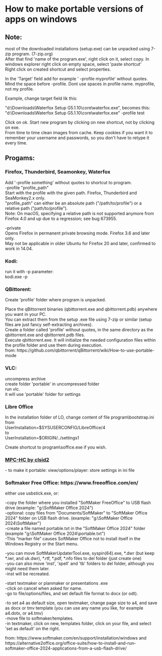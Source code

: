  <h1 id="toc1">How to make portable versions of apps on windows</h1>
 <h2 id="toc2">Note:</h2>
<p>most of the downloaded installations (setup.exe) can be unpacked using 7-zip program. (7-zip.org)<br>After that find 'name of the program.exe', right click on it, select copy. In windows explorer right click on empty space, select 'paste shortcut'<br>Right click on created shortcut and select properties.</p>
<p>In the 'Target' field add for example ' -profile myprofile' without quotes. Mind the space before -profile. Dont use spaces in profile name. myprofile, not my profile.</p>
<p>Example, change target field lik this:</p>
<p>"d:\Downloads\Waterfox Setup G5.1.10\core\waterfox.exe", becomes this:<br>"d:\Downloads\Waterfox Setup G5.1.10\core\waterfox.exe" -profile test</p>
<p>Click on ok. Start new program by clicking on new shortcut, not by clicking on exe.<br>From time to time clean images from cache. Keep cookies if you want it to remember your username and passwords, so you don't have to retype it every time.</p>
 <h2 id="toc3">Progams:</h2>
 <h3 id="toc4">Firefox, Thunderbird, Seamonkey, Waterfox</h3>
<p>Add '-profile something' without quotes to shortcut to program.<br>-profile "profile_path"<br>Start with the profile with the given path. Firefox, Thunderbird and SeaMonkey2.x only.<br>"profile_path" can either be an absolute path ("/path/to/profile") or a relative path ("path/to/profile").<br>Note: On macOS, specifying a relative path is not supported anymore from Firefox 4.0 and up due to a regression; see bug 673955. </p>
<p>-private<br>Opens Firefox in permanent private browsing mode. Firefox 3.6 and later only.<br>May not be applicable in older Ubuntu for Firefox 20 and later, confirmed to work in 14.04. </p>
 <h3 id="toc5">Kodi:</h3>
<p>run it with -p parameter:<br>kodi.exe -p</p>
 <h3 id="toc6">QBittorent:</h3>
<p>Create 'profile' folder where program is unpacked.</p>
<p>Place the qBittorrent binaries (qbittorrent.exe and qbittorrent.pdb) anywhere you want in your PC. <br>You can extract them from the setup .exe file using 7-zip or similar (setup files are just fancy self-extracting archives).<br>Create a folder called 'profile' without quotes, in the same directory as the qbittorrent.exe and qbittorrent.pdb files.<br>Execute qbittorrent.exe. It will initialize the needed configuration files within the profile folder and use them during execution.<br>from: https://github.com/qbittorrent/qBittorrent/wiki/How-to-use-portable-mode</p>
 <h3 id="toc7">VLC:</h3>
<p>uncompress archive<br>create folder 'portable' in uncompressed folder<br>run vlc.<br>it  will use 'portable' folder for settings</p>
 <h3 id="toc8">Libre Office</h3>
<p>In the installation folder of LO, change content of file program\bootstrap.ini<br>from<br>UserInstallation=$SYSUSERCONFIG/LibreOffice/4<br>to<br>UserInstallation=$ORIGIN/../settings1</p>
<p>Create shortcut to program\soffice.exe if you wish.</p>
 <h3 id="toc9"><a href="https://github.com/clsid2/mpc-hc">MPC-HC by clsid2</a></h3>
<p>- to make it portable: view/options/player: store settings in ini file</p>
 <h3 id="toc10">Softmaker Free Office: https://www.freeoffice.com/en/</h3>
<p>either use usbstick.exe, or:</p>
<p>-copy the folder where you installed "SoftMaker FreeOffice" to USB flash drive (example: "g:\SoftMaker Office 2024")<br>-optional: copy files from "Documents/SoftMaker" to "SoftMaker Office 2024" folder on USB flash drive. (example: "g:\SoftMaker Office 2024\SoftMaker")<br>-create a file named portable.txt in the "SoftMaker Office 2024" folder (example "g:\SoftMaker Office 2024\portable.txt")<br>-This “marker file” causes SoftMaker Office not to install itself in the Windows Registry or the Start menu.</p>
<p>-you can move SoftMakerUpdaterTool.exe, syspin(64).exe, *.dwr (but keep *.iwr, and uk.dwr), *.rtf, *.pdf, *.nfo files to del folder (just create one)<br>-you can also move 'inst', 'spell' and 'tb' folders to del folder, although you might need them later.<br>-inst will be recreated.</p>
<p>-start textmaker or planmaker or presentations .exe<br>-click on cancel when asked for name.<br>-go to file/options/files, and set default file format to docx (or odt).</p>
<p>-to set a4 as default size, open textmaker, change page size to a4, and save as docx or tmv template (you can use any name you like, for example a4.dotx, or a4.tmv)<br>-move file to softmaker/templates.<br>-in textmaker, click on new, templates folder, click on your file, and select 'set as default' on the right.</p>
<p>from: https://www.softmaker.com/en/support/installation/windows and https://alternative2office.org/office-suite/how-to-install-and-run-softmaker-office-2024-applications-from-a-usb-flash-drive/</p></body>
